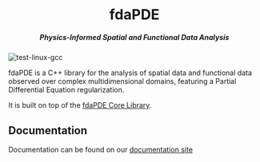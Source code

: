 <div align="center"> <h1> fdaPDE </h1>

<h5> Physics-Informed Spatial and Functional Data Analysis </h5> </div>

![test-linux-gcc](https://img.shields.io/github/actions/workflow/status/fdaPDE/fdaPDE-cpp/test-workflow.yml?branch=stable&label=test-linux-gcc)

fdaPDE is a C++ library for the analysis of spatial data and functional data observed over complex multidimensional domains, featuring a Partial Differential Equation regularization. 

It is built on top of the [fdaPDE Core Library](https://github.com/fdaPDE/fdaPDE-core).

## Documentation
Documentation can be found on our [documentation site](https://fdapde.github.io/)
